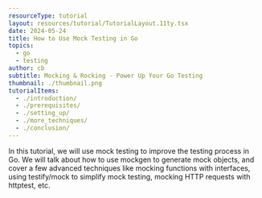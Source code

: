 ```yaml
---
resourceType: tutorial
layout: resources/tutorial/TutorialLayout.11ty.tsx
date: 2024-05-24
title: How to Use Mock Testing in Go
topics:
  - go
  - testing
author: cb
subtitle: Mocking & Rocking - Power Up Your Go Testing
thumbnail: ./thumbnail.png
tutorialItems:
  - ./introduction/
  - ./prerequisites/
  - ./setting_up/
  - ./more_techniques/
  - ./conclusion/
---
```


In this tutorial, we will use mock testing to improve the testing process in Go. We will talk about how to use mockgen to generate mock objects, and cover a few advanced techniques like mocking functions with interfaces, using testify/mock to simplify mock testing, mocking HTTP requests with httptest, etc.
